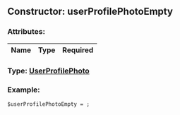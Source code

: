 ## Constructor: userProfilePhotoEmpty  

### Attributes:

| Name     |    Type       | Required |
|----------|:-------------:|---------:|


### Type: [UserProfilePhoto](../types/UserProfilePhoto.md)

### Example:


```
$userProfilePhotoEmpty = ;
```